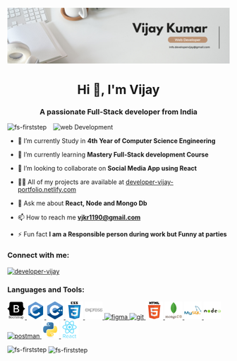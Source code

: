 ![logo](https://github.com/fs-firststep/fs-firststep/blob/main/my%20Banner.png)
<h1 align="center">Hi 👋, I'm Vijay</h1>
<h3 align="center">A passionate Full-Stack developer from India</h3>

<img align="right" alt="web Development" width="400" src="https://images.app.goo.gl/ydgfySF8TVjTnvxz5" />

<p align="left"> <img src="https://komarev.com/ghpvc/?username=fs-firststep&label=Profile%20views&color=0e75b6&style=flat" alt="fs-firststep" /> </p>

- 🔭 I’m currently Study in **4th Year of Computer Science Engineering**

- 🌱 I’m currently learning **Mastery Full-Stack development Course**

- 👯 I’m looking to collaborate on **Social Media App using React**

- 👨‍💻 All of my projects are available at [developer-vijay-portfolio.netlify.com](developer-vijay-portfolio.netlify.com)

- 💬 Ask me about **React, Node and Mongo Db**

- 📫 How to reach me **vjkr1190@gmail.com**

- ⚡ Fun fact **I am a Responsible person during work but Funny at parties**

<h3 align="left">Connect with me:</h3>
<p align="left">
<a href="https://linkedin.com/in/developer-vijay" target="blank"><img align="center" src="https://raw.githubusercontent.com/rahuldkjain/github-profile-readme-generator/master/src/images/icons/Social/linked-in-alt.svg" alt="developer-vijay" height="30" width="40" /></a>
</p>

<h3 align="left">Languages and Tools:</h3>
<p align="left"> <a href="https://getbootstrap.com" target="_blank" rel="noreferrer"> <img src="https://raw.githubusercontent.com/devicons/devicon/master/icons/bootstrap/bootstrap-plain-wordmark.svg" alt="bootstrap" width="40" height="40"/> </a> <a href="https://www.cprogramming.com/" target="_blank" rel="noreferrer"> <img src="https://raw.githubusercontent.com/devicons/devicon/master/icons/c/c-original.svg" alt="c" width="40" height="40"/> </a> <a href="https://www.w3schools.com/cpp/" target="_blank" rel="noreferrer"> <img src="https://raw.githubusercontent.com/devicons/devicon/master/icons/cplusplus/cplusplus-original.svg" alt="cplusplus" width="40" height="40"/> </a> <a href="https://www.w3schools.com/css/" target="_blank" rel="noreferrer"> <img src="https://raw.githubusercontent.com/devicons/devicon/master/icons/css3/css3-original-wordmark.svg" alt="css3" width="40" height="40"/> </a> <a href="https://expressjs.com" target="_blank" rel="noreferrer"> <img src="https://raw.githubusercontent.com/devicons/devicon/master/icons/express/express-original-wordmark.svg" alt="express" width="40" height="40"/> </a> <a href="https://www.figma.com/" target="_blank" rel="noreferrer"> <img src="https://www.vectorlogo.zone/logos/figma/figma-icon.svg" alt="figma" width="40" height="40"/> </a> <a href="https://git-scm.com/" target="_blank" rel="noreferrer"> <img src="https://www.vectorlogo.zone/logos/git-scm/git-scm-icon.svg" alt="git" width="40" height="40"/> </a> <a href="https://www.w3.org/html/" target="_blank" rel="noreferrer"> <img src="https://raw.githubusercontent.com/devicons/devicon/master/icons/html5/html5-original-wordmark.svg" alt="html5" width="40" height="40"/> </a> <a href="https://www.mongodb.com/" target="_blank" rel="noreferrer"> <img src="https://raw.githubusercontent.com/devicons/devicon/master/icons/mongodb/mongodb-original-wordmark.svg" alt="mongodb" width="40" height="40"/> </a> <a href="https://www.mysql.com/" target="_blank" rel="noreferrer"> <img src="https://raw.githubusercontent.com/devicons/devicon/master/icons/mysql/mysql-original-wordmark.svg" alt="mysql" width="40" height="40"/> </a> <a href="https://nodejs.org" target="_blank" rel="noreferrer"> <img src="https://raw.githubusercontent.com/devicons/devicon/master/icons/nodejs/nodejs-original-wordmark.svg" alt="nodejs" width="40" height="40"/> </a> <a href="https://postman.com" target="_blank" rel="noreferrer"> <img src="https://www.vectorlogo.zone/logos/getpostman/getpostman-icon.svg" alt="postman" width="40" height="40"/> </a> <a href="https://www.python.org" target="_blank" rel="noreferrer"> <img src="https://raw.githubusercontent.com/devicons/devicon/master/icons/python/python-original.svg" alt="python" width="40" height="40"/> </a> <a href="https://reactjs.org/" target="_blank" rel="noreferrer"> <img src="https://raw.githubusercontent.com/devicons/devicon/master/icons/react/react-original-wordmark.svg" alt="react" width="40" height="40"/> </a> </p>

<p><img align="left" src="https://github-readme-stats.vercel.app/api/top-langs?username=fs-firststep&show_icons=true&locale=en&layout=compact" alt="fs-firststep" /></p>

<p>&nbsp;<img align="center" src="https://github-readme-stats.vercel.app/api?username=fs-firststep&show_icons=true&locale=en" alt="fs-firststep" /></p>
